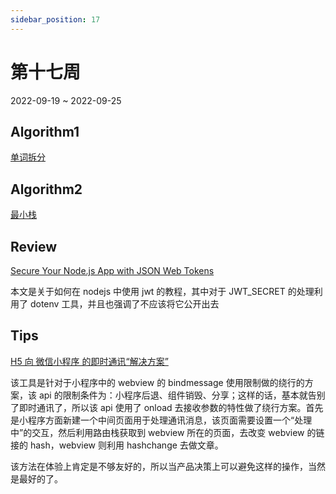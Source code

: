 ```yaml
---
sidebar_position: 17
---
```


# 第十七周

2022-09-19 ~ 2022-09-25

## Algorithm1

[单词拆分](https://github.com/JunwuHuang/leetcode-daily/blob/af79db10aa53b00c0052f2531ea399dccd26369b/word-break/%E5%8D%95%E8%AF%8D%E6%8B%86%E5%88%86.md)

## Algorithm2

[最小栈](https://github.com/JunwuHuang/leetcode-daily/blob/2074c8e8470505890621f66a3e4f4f6220f8ef17/min-stack/%E6%9C%80%E5%B0%8F%E6%A0%88.md)

## Review

[Secure Your Node.js App with JSON Web Tokens](https://blog.appsignal.com/2022/09/14/secure-your-nodejs-app-with-json-web-tokens)

本文是关于如何在 nodejs 中使用 jwt 的教程，其中对于 JWT_SECRET 的处理利用了 dotenv 工具，并且也强调了不应该将它公开出去

## Tips

[H5 向 微信小程序 的即时通讯“解决方案”](https://github.com/RedTeapot/WxMiniProgramHybrid)

该工具是针对于小程序中的 webview 的 bindmessage 使用限制做的绕行的方案，该 api 的限制条件为：小程序后退、组件销毁、分享；这样的话，基本就告别了即时通讯了，所以该 api 使用了 onload 去接收参数的特性做了绕行方案。首先是小程序方面新建一个中间页面用于处理通讯消息，该页面需要设置一个“处理中”的交互，然后利用路由栈获取到 webview 所在的页面，去改变 webview 的链接的 hash，webview 则利用 hashchange 去做文章。

该方法在体验上肯定是不够友好的，所以当产品决策上可以避免这样的操作，当然是最好的了。
